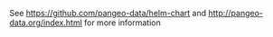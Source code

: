See https://github.com/pangeo-data/helm-chart and
http://pangeo-data.org/index.html for more information
